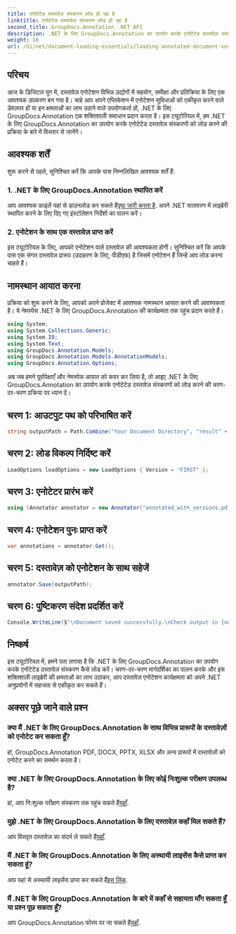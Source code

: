 ```yaml
---
title: एनोटेटेड दस्तावेज़ संस्करण लोड हो रहा है
linktitle: एनोटेटेड दस्तावेज़ संस्करण लोड हो रहा है
second_title: GroupDocs.Annotation .NET API
description: .NET के लिए GroupDocs.Annotation का उपयोग करके एनोटेटेड दस्तावेज़ संस्करणों को आसानी से लोड करना सीखें। सहयोग और समीक्षा प्रक्रियाओं को सरल बनाएं।
weight: 16
url: /hi/net/document-loading-essentials/loading-annotated-document-version/
---
```

## परिचय
आज के डिजिटल युग में, दस्तावेज़ एनोटेशन विभिन्न उद्योगों में सहयोग, समीक्षा और प्रतिक्रिया के लिए एक आवश्यक उपकरण बन गया है। चाहे आप अपने एप्लिकेशन में एनोटेशन सुविधाओं को एकीकृत करने वाले डेवलपर हों या इन क्षमताओं का लाभ उठाने वाले उपयोगकर्ता हों, .NET के लिए GroupDocs.Annotation एक शक्तिशाली समाधान प्रदान करता है। इस ट्यूटोरियल में, हम .NET के लिए GroupDocs.Annotation का उपयोग करके एनोटेटेड दस्तावेज़ संस्करणों को लोड करने की प्रक्रिया के बारे में विस्तार से जानेंगे।
## आवश्यक शर्तें
शुरू करने से पहले, सुनिश्चित करें कि आपके पास निम्नलिखित आवश्यक शर्तें हैं:
### 1. .NET के लिए GroupDocs.Annotation स्थापित करें
 आप आवश्यक फ़ाइलें यहां से डाउनलोड कर सकते हैं[पृष्ठ जारी करता है](https://releases.groupdocs.com/annotation/net/). अपने .NET वातावरण में लाइब्रेरी स्थापित करने के लिए दिए गए इंस्टॉलेशन निर्देशों का पालन करें।
### 2. एनोटेशन के साथ एक दस्तावेज़ प्राप्त करें
इस ट्यूटोरियल के लिए, आपको एनोटेशन वाले दस्तावेज़ की आवश्यकता होगी। सुनिश्चित करें कि आपके पास एक संगत दस्तावेज़ प्रारूप (उदाहरण के लिए, पीडीएफ) है जिसमें एनोटेशन हैं जिन्हें आप लोड करना चाहते हैं।

## नामस्थान आयात करना
प्रक्रिया को शुरू करने के लिए, आपको अपने प्रोजेक्ट में आवश्यक नामस्थान आयात करने की आवश्यकता है। ये नेमस्पेस .NET के लिए GroupDocs.Annotation की कार्यक्षमता तक पहुंच प्रदान करते हैं।

```csharp
using System;
using System.Collections.Generic;
using System.IO;
using System.Text;
using GroupDocs.Annotation.Models;
using GroupDocs.Annotation.Models.AnnotationModels;
using GroupDocs.Annotation.Options;
```


अब जब हमने पूर्वापेक्षाएँ और नेमस्पेस आयात को कवर कर लिया है, तो आइए .NET के लिए GroupDocs.Annotation का उपयोग करके एनोटेटेड दस्तावेज़ संस्करणों को लोड करने की चरण-दर-चरण प्रक्रिया पर ध्यान दें।
## चरण 1: आउटपुट पथ को परिभाषित करें
```csharp
string outputPath = Path.Combine("Your Document Directory", "result" + Path.GetExtension("input.pdf"));
```
## चरण 2: लोड विकल्प निर्दिष्ट करें
```csharp
LoadOptions loadOptions = new LoadOptions { Version = "FIRST" };
```
## चरण 3: एनोटेटर प्रारंभ करें
```csharp
using (Annotator annotator = new Annotator("annotated_with_versions.pdf", loadOptions))
```
## चरण 4: एनोटेशन पुनः प्राप्त करें
```csharp
var annotations = annotator.Get();
```
## चरण 5: दस्तावेज़ को एनोटेशन के साथ सहेजें
```csharp
annotator.Save(outputPath);
```
## चरण 6: पुष्टिकरण संदेश प्रदर्शित करें
```csharp
Console.WriteLine($"\nDocument saved successfully.\nCheck output in {outputPath}.");
```

## निष्कर्ष
इस ट्यूटोरियल में, हमने पता लगाया है कि .NET के लिए GroupDocs.Annotation का उपयोग करके एनोटेटेड दस्तावेज़ संस्करण कैसे लोड करें। चरण-दर-चरण मार्गदर्शिका का पालन करके और इस शक्तिशाली लाइब्रेरी की क्षमताओं का लाभ उठाकर, आप दस्तावेज़ एनोटेशन कार्यक्षमता को अपने .NET अनुप्रयोगों में सहजता से एकीकृत कर सकते हैं।
## अक्सर पूछे जाने वाले प्रश्न
### क्या मैं .NET के लिए GroupDocs.Annotation के साथ विभिन्न प्रारूपों के दस्तावेज़ों को एनोटेट कर सकता हूँ?
हां, GroupDocs.Annotation PDF, DOCX, PPTX, XLSX और अन्य प्रारूपों में दस्तावेज़ों को एनोटेट करने का समर्थन करता है।
### क्या .NET के लिए GroupDocs.Annotation के लिए कोई निःशुल्क परीक्षण उपलब्ध है?
 हां, आप नि:शुल्क परीक्षण संस्करण तक पहुंच सकते हैं[यहाँ](https://releases.groupdocs.com/).
### मुझे .NET के लिए GroupDocs.Annotation के लिए दस्तावेज़ कहाँ मिल सकते हैं?
 आप विस्तृत दस्तावेज़ का संदर्भ ले सकते हैं[यहाँ](https://tutorials.groupdocs.com/annotation/net/).
### मैं .NET के लिए GroupDocs.Annotation के लिए अस्थायी लाइसेंस कैसे प्राप्त कर सकता हूं?
 आप यहां से अस्थायी लाइसेंस प्राप्त कर सकते हैं[इस लिंक](https://purchase.groupdocs.com/temporary-license/).
### मैं .NET के लिए GroupDocs.Annotation के बारे में कहाँ से सहायता माँग सकता हूँ या प्रश्न पूछ सकता हूँ?
 आप GroupDocs.Annotation फोरम पर जा सकते हैं[यहाँ](https://forum.groupdocs.com/c/annotation/10).